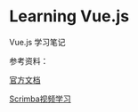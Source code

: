 # Learning Vue.js

Vue.js 学习笔记

参考资料：

[官方文档](https://cn.vuejs.org/v2/guide/)

[Scrimba视频学习](https://scrimba.com/g/glearnvue)